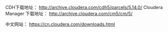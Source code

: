 CDH下载地址：   http://archive.cloudera.com/cdh5/parcels/5.14.0/
Cloudera Manager 下载地址： http://archive.cloudera.com/cm5/cm/5/


中文网站： https://cn.cloudera.com/downloads.html



